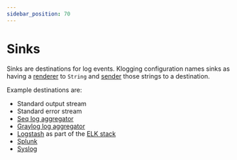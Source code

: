 ```yaml
---
sidebar_position: 70
---
```


# Sinks

Sinks are destinations for log events. Klogging configuration names sinks
as having a [renderer](rendering) to `String` and [sender](sending)
those strings to a destination.

Example destinations are:

- Standard output stream
- Standard error stream
- [Seq log aggregator](https://datalust.co/seq)
- [Graylog log aggregator](https://www.graylog.org/)
- [Logstash](https://www.elastic.co/logstash/) as part of the [ELK stack](https://www.elastic.co/what-is/elk-stack)
- [Splunk](https://www.splunk.com)
- [Syslog](https://en.wikipedia.org/wiki/Syslog)
